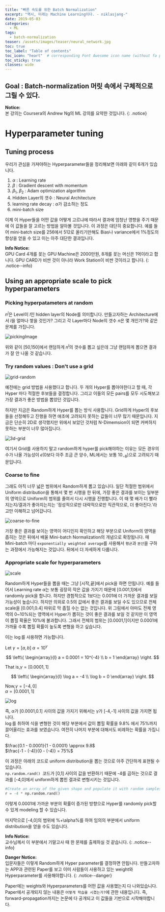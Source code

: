 ```yaml
---
title: "빠른 속도를 위한 Batch Normalization"
excerpt: "역시, 미래는 Machine Learning이다. - niklasjang-"
date: 2019-05-03
categories:
  - ML
tags:
  - batch-normalization
teaser: /assets/images/teaser/neural_network.jpg
toc: true
toc_label: "Table of contents"
toc_icon: "heart"  # corresponding Font Awesome icon name (without fa prefix)
toc_sticky: true
classes: wide
---
```


Goal : Batch-normalization 머릿 속에서 구체적으로 그릴 수 있다.
---

**Notice:**  
본 강의는 Coursera의 Andrew Ng의 ML 강의를 요약한 것입니다.
{: .notice}

# Hyperparameter tuning

## Tuning process

우리가 관심을 가져야하는 Hyperparameter들을 정리해보면 아래와 같이 6개가 있습니다.

1. $\alpha$ : Learning rate
2. $\beta$ : Gradient descent with momentum
3. $\beta_1$, $\beta_2$ : Adam optimization algorithm
4. Hidden Layer의 갯수 : Neural Architecture
5. learning rate decay : $\alpha$가 감소하는 정도
6. mini-batch size

이제 이 Hyper들을 어떤 값을 어떻게 고르냐에 따라서 결과에 엄청난 영향을 주기 때문에 이 값들을 잘 고르는 방법을 알아볼 것입니다. 이 과정은
대단히 중요합니다. 예를 들어 mini-batch size를 256에서 512로 올리기만해도 Bias나 variance에서 1%정도의 향상을 얻을 수 있고 이는 아주 대단한 결과입니다.

**Info Notice:**  
GPU Card 4개를 꽂는 GPU Machine은 2000만원, 8개를 꽂는 머신은 1억이라고 합니다. GPU CARD가 비싼 것이 아니라 Work Station이 비싼 것이라고 합니다.
{: .notice--info}

## Using an appropriate scale to pick hyperparameters

### Picking hyperpatameters at random

$n^l$은 Level이 $l$인 hidden layer의 Node를 의미합니다. 만들고자하는 Architecture에서 $l$을 얼마나 쌓을 것인가? 그리고 각 Layer마다 Node의 갯수 $n$은 몇 개인가?와
같은 문제를 가집니다. 

![pickingImage](/assets/images/ml/picking-hyperparameters-at-random.jpg)

위와 같이 [50,150]에서 랜덤하게 $n^l$의 갯수를 뽑고 싶은데 그냥 랜덤하게 뽑으면 결과가 잘 안 나올 것 같습니다.

### Try random values : Don't use a grid

![grid-random](/assets/images/ml/dont-use-a-grid.jpg)

예전에는 grid 방법을 사용했다고 합니다. 두 개의 Hyper를 뽑아야한다고 할 때, 각 Hyper 마다 적절한 후보들을 결정합니다.
그리고 이들의 모든 pairs를 모두 시도해보고 가장 결과가 좋은 방법을 뽑았던 것입니다.  

하지만 지금은 Random하게 Hyper를 뽑는 방식 사용합니다.  Grid하게 Hyper의 후보들을 선정해두고 진행을 하면 애초에 고려되지 못하는 값들이 너무 많기 때문입니다.
지금은 단순히 2D로 생각했지만 위에서 보았던 것처럼 N-Dimemsion이 되면 커버하지 못하는 부분이 너무 많아집니다.  

![3d-grid](/assets/images/ml/3d-dont-use-a-grid.jpg)

여기서 Grid를 사용하지 말고 random하게 hyper를 pick해야하는 이유는 모든 경우의 수가 나올 가능성이 $\epsilon$(0보다 아주 조금 큰 양수, ML에서는 보통 $10_{-8}$)으로 고려되기 때문입니다.  

### Coarse to fine

그래도 아직 너무 넓은 범위에서 Random하게 뽑고 있습니다. 일단 적절한 범위에서 Uniform distribution을 통해서 몇 번 시행을 한 뒤에, 가장 좋은 결과를 보이는 일부분의 영억으로
Uniform의 범위를 줄여서 다시 시행을 진행합니다. 이 때 몇 배가 더 빨라지는지/결과가 좋아지는지는 '정성적으로만 대략적으로만 직관적으로, 더 좋아진다.'라고만 이해하고 넘어갑니다.

![coarse-to-fine](/assets/images/ml/course-to-fine.jpg)

가장 좋은 결과를 보이는 영역이 어디인지 확인하고 해당 부분으로 Uniform의 영역을 좁히는 것은 뒤에서 배울 Mini-batch Normalization의 개념으로 확장됩니다. 매 Mini-batch 마다 `exponentially weighted average`를 사용해서 `평균`과 `분산`을 구하는 과정에서 가능해지는 것입니다. 뒤에서 더 자세하게 다룹니다.


### Appropriate scale for hyperparameters


![scale](/assets/images/ml/appropriate-scale.jpg)

Random하게 Hyper들을 뽑을 때는 그냥 [시작,끝]에서 pick을 하면 안됩니다. 예를 들어서 Learning rate $\alpha$는 보통 굉장히 작은 값을 가지기 때문에 [0.001,1]에서
randomly pick을 합니다. 하지만 경험적으로 1보다는 0.001에 더 가까운 결과를 보일 가능성이 높습니다. 하지만 의외로 0.5의 값에서 좋은 결과를 보일 수도 있으므로
전체 scale을 [0.001,0.4] 따위로 막 좁힐 수는 없는 것입니다. 위 그림에서 아마도 전체 영역의 0~10%되는 영역에서 Hyper가 뽑히는 것이 좋은 결과를 보일 것 같지만
이 영역이 뽑힐 확율은 10%에 불과합니다. 그래서 전체의 범위는 [0.0001,1]이지만 0.0001에 가까울 수록 뽑힐 확률이 높도록 변형을 하고 싶습니다.  

이는 $\log$를 사용하면 가능합니다. 

Let $\gamma = [a,b]$  $\alpha = 10^{\gamma}$

$$
\left\{ 
\begin{array}{l}
 a = 0.0001 = 10^{-4} \\
 b = 1 
\end{array}
\right. 
$$

That is,$\gamma = [0.0001, 1]$

$$
\left\{  
\begin{array}{l} 
\log a = -4 \\
\log b = 0
\end{array} 
\right.
$$

Now,$\gamma = [-4, 0]$  
$\alpha = [0.0001, 1]$  

![log](/assets/images/ml/appropriate-scale-log.jpg)

즉, $\alpha$가 [0.0001,0.1] 사이의 값을 가지기 위해서는 $\gamma$가 [-4,-1] 사이의 값을 가지면 됩니다.  
$\log$를 취하여 식을 변형한 것이 해당 부분에서 값이 뽑힐 확률을 9.8% 에서 75%까지 끌어올리는 효과를 보였습니다. 여전히 나머지 부분에 대해서도 비례하는 확률을 가집니다.  


$\frac{0.1 - 0.0001}{1 - 0.0001} \approx 9.8$  
$\frac{-1 - (-4)}{0 - (-4)} = 75%$

이 과정은 아래의 코드로 uniform distribution을 뽑는 것으로 아주 간단하게 표현될 수 있습니다.  
`np.random.rand() `코드가 [0,1] 사이의 값을 반환하기 때문에 -4를 곱하는 것으로 결과를 [-4,0]에서 uniform하게 뽑힌 결과로 변형시키는 것입니다. 

```py
#Create an array of the given shape and populate it with random samples from a uniform distribution over [0, 1).
r = -4 * np.random.rand() 
```

이렇게 0.0001에 가까운 부분의 확률이 증가된 방향으로 Hyper를 randomly pick할 수 있게 modeling 할 수 있습니다.  

마지막으로 [-4,0]의 범위에 %+\alpha%를 하여 임의의 부분에서 uniform distribution을 얻을 수도 있습니다.

**Info Notice:**  
교수님께서 이 부분에서 기말고사 때 한 문제를 출제하실 것 같습니다. 
{: .notice--info}

**Danger Notice:**  
입문자들은 이렇게 Random하게 Hyper parameter를 결정하면 안됩니다. 
만들고자하는 APP과 관련된 Paper를 보고 이미 사람들이 사용하고 있는 weight와 Hyperparameter를 사용해야합니다.
{: .notice--danger}

Paper에는 weights와 Hyperparameters를 어떤 값을 사용했는지 다 나와있습니다. Paper에서 공개되지 않는 내용은 `어떻게 학습을 시켰는가?`에 관한 내용입니다. 즉, forward-propagation까지는 논문에 다 공개되고 이 값들을 기반으로 시작해야합니다. 





